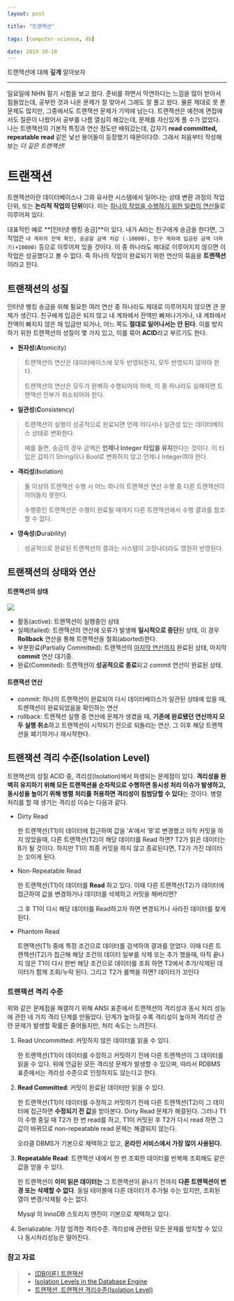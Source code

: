 ```yaml
---
layout: post

title: "트랜잭션"

tags: [computer-science, db]

date: 2019-10-10
---
```


트랜잭션에 대해 **깊게** 알아보자

---

일요일에 NHN 필기 시험을 보고 왔다. 준비를 하면서 막연하다는 느낌을 많이 받아서 힘들었는데, 공부한 것과 나온 문제가 잘 맞아서 그래도 잘 풀고 왔다. 물론 제대로 못 푼 문제도 많지만, 그중에서도 트랜잭션 문제가 기억에 남는다. 트랜잭션은 예전에 면접에서도 질문이 나왔어서 공부를 나름 열심히 해갔는데, 문제를 자신있게 풀 수가 없었다. 나는 트랜잭션의 기본적 특징과 연산 정도만 배워갔는데, 갑자기 **read committed, repeatable read** 같은 낯선 용어들이 등장했기 때문이다😞. 그래서 처음부터 작성해보는 _더 깊은 트랜잭션!_

# 트랜잭션

트랜잭션이란 데이터베이스나 그와 유사한 시스템에서 일어나는 상태 변환 과정의 작업 단위, 또는 **논리적 작업의 단위**이다. 이는 <u>하나의 작업을 수행하기 위한 일련의 연산</u>들로 이루어져 있다.

대표적인 예로 **[인터넷 뱅킹 송금]**이 있다. 내가 A라는 친구에게 송금을 한다면, 그 작업은 `내 계좌의 잔액 확인, 송금할 금액 차감 (-10000), 친구 계좌에 입금된 금액 더하기(+10000)` 등으로 이루어져 있을 것이다. 이 중 하나라도 제대로 이루어지지 않으면 이 작업은 성공했다고 볼 수 없다. 즉 하나의 작업이 완료되기 위한 연산의 묶음을 **트랜잭션**이라고 한다.

## 트랜잭션의 성질

인터넷 뱅킹 송금을 위해 필요한 여러 연산 중 하나라도 제대로 이루어지지 않으면 큰 문제가 생긴다. 친구에게 입금은 되지 않고 내 계좌에서 잔액만 빠져나가거나, 내 계좌에서 잔액이 빠지지 않은 채 입금만 되거나, 어느 쪽도 **절대로 일어나서는 안 된다**. 이를 방지하기 위한 트랜잭션의 성질이 몇 가지 있고, 이를 묶어 **ACID**라고 부르기도 한다.

- **원자성**(**A**tomicity)

> 트랜잭션의 연산은 데이터베이스에 모두 반영되든지, 모두 반영되지 않아야 한다.
>
> 트랜잭션의 연산은 모두가 완벽히 수행되어야 하며, 이 중 하나라도 실패하면 트랜잭션 전부가 취소되어야 한다.

- **일관성**(**C**onsistency)

> 트랜잭션의 실행이 성공적으로 완료되면 언제 어디서나 일관성 있는 데이터베이스 상태로 변화한다.
>
> 예를 들면, 송금의 경우 금액은 **언제나 Integer 타입을 유지**한다는 것이다. 이 타입은 갑자기 String이나 Bool로 변화하지 않고 언제나 Integer여야 한다.

- **격리성**(**I**solation)

> 둘 이상의 트랜잭션 수행 시 어느 하나의 트랜잭션 연산 수행 중 다른 트랜잭션이 끼어들지 못한다.
>
> 수행중인 트랜잭션은 수행이 완료될 때까지 다른 트랜잭션에서 수행 결과를 참조할 수 없다.

- **영속성**(**D**urability)

> 성공적으로 완료된 트랜잭션의 결과는 시스템이 고장나더라도 영원히 반영된다.

## 트랜잭션의 상태와 연산

#### 트랜잭션의 상태

![](https://doooyeon.github.io/assets/img/post/transaction-status.png)

- 활동(active): 트랜잭션이 실행중인 상태
- 실패(failed): 트랜잭션의 연산에 오류가 발생해 **일시적으로 중단**된 상태, 이 경우 **Rollback** 연산을 통해 트랜잭션을 철회(aborted)한다.
- 부분완료(Partially Committed): 트랜잭션의 <u>마지막 연산까지</u> 완료된 상태, 마지막 **commit** 연산 대기중.
- 완료(Commited): 트랜잭션이 **성공적으로 종료**되고 commit 연산이 완료된 상태.

#### 트랜잭션 연산

- commit: 하나의 트랜잭션이 완료되어 다시 데이터베이스가 일관된 상태에 있을 때, 트랜잭션이 완료되었음을 확인하는 연산
- rollback: 트랜잭션 실행 중 연산에 문제가 생겼을 때, **기존에 완료됐던 연산까지 모두 실행 취소**하고 트랜잭션이 시작되기 전으로 되돌리는 연산. 그 이후 해당 트랜잭션을 폐기하거나 재시작한다.

## 트랜잭션 격리 수준(Isolation Level)

트랜잭션의 성질 ACID 중, 격리성(Isolation)에서 파생되는 문제점이 있다. **격리성을 완벽히 유지하기 위해 모든 트랜잭션을 순차적으로 수행하면 동시성 처리 이슈가 발생하고, 동시성을 높이기 위해 병렬 처리를 허용하면 격리성이 침범당할 수 있다**는 것이다. 병렬처리를 할 때 생기는 격리성 이슈는 다음과 같다.

- Dirty Read

  한 트랜잭션(T1)이 데이터에 접근하여 값을 'A'에서 'B'로 변경했고 아직 커밋을 하지 않았을때, 다른 트랜잭션(T2)이 해당 데이터를 Read 하면?
  T2가 읽은 데이터는 B가 될 것이다. 하지만 T1이 최종 커밋을 하지 않고 종료된다면, T2가 가진 데이터는 꼬이게 된다.

- Non-Repeatable Read

  한 트랜잭션(T1)이 데이터를 **Read** 하고 있다. 이때 다른 트랜잭션(T2)가 데이터에 접근하여 값을 변경하거나 데이터를 삭제하고 커밋을 해버리면?

  그 후 T1이 다시 해당 데이터를 Read하고자 하면 변경되거나 사라진 데이터를 찾게 된다.

- Phantom Read

  트랜잭션(T1) 중에 특정 조건으로 데이터를 검색하여 결과를 얻었다. 이때 다른 트랜잭션(T2)가 접근해 해당 조건의 데이터 일부를 삭제 또는 추가 했을때, 아직 끝나지 않은 T1이 다시 한번 해당 조건으로 데이터를 조회 하면 T2에서 추가/삭제된 데이터가 함께 조회/누락 된다. 그리고 T2가 롤백을 하면? 데이터가 꼬인다

### 트랜잭션 격리 수준

위와 같은 문제점을 해결하기 위해 ANSI 표준에서 트랜잭션의 격리성과 동시 처리 성능에 관한 네 가지 격리 단계를 만들었다. 단계가 높아질 수록 격리성이 높아져 격리성 관련 문제가 발생할 확률은 줄어들지만, 처리 속도는 느려진다.

1. Read Uncommitted: 커밋하지 않은 데이터를 읽을 수 있다.

   한 트랜잭션(T1)이 데이터를 수정하고 커밋하기 전에 다른 트랜잭션이 그 데이터를 읽을 수 있다. 위에 언급된 모든 격리성 문제가 발생할 수 있으며, 따라서 RDBMS 표준에서는 격리성 수준으로 인정하지도 않는다고 한다.

2. **Read Committed**: 커밋이 완료된 데이터만 읽을 수 있다.

   한 트랜잭션(T1)이 데이터를 수정하고 커밋하기 전에 다른 트랜잭션(T2)이 그 데이터에 접근하면 **수정되기 전 값**을 받아본다. Dirty Read 문제가 해결된다. 그러나 T1 이 수행 중일 때 T2가 한 번 read를 하고, T1이 커밋된 후 T2가 다시 read 하면 그 값이 바뀌므로 non-repeatable read 문제는 해결되지 않는다.

   오라클 DBMS가 기본으로 채택하고 있고, **온라인 서비스에서 가장 많이 사용된다.**

3. **Repeatable Read**: 트랜잭션 내에서 한 번 조회한 데이터를 반복해 조회해도 같은 값을 얻을 수 있다.

   한 트랜잭션이 **이미 읽은 데이터는** 그 트랜잭션이 끝나기 전까지 **다른 트랜잭션이 변경 또는 삭제할 수 없다**. 동일 테이블에 다른 데이터가 추가될 수는 있지만, 조회된 열이 변경/삭제될 수는 없다.

   Mysql 의 InnoDB 스토리지 엔진이 기본으로 채택하고 있다.

4. Serializable: 가장 엄격한 격리수준. 격리성에 관련된 모든 문제를 방지할 수 있으나 동시처리성능은 떨어진다.

### 참고 자료

> - [[DB이론] 트랜잭션](https://victorydntmd.tistory.com/129)
> - [Isolation Levels in the Database Engine](<https://docs.microsoft.com/en-us/previous-versions/sql/sql-server-2008-r2/ms189122(v=sql.105)?redirectedfrom=MSDN>)
> - [트랜잭션, 트랜잭션 격리수준(Isolation Level)](https://feco.tistory.com/45)
